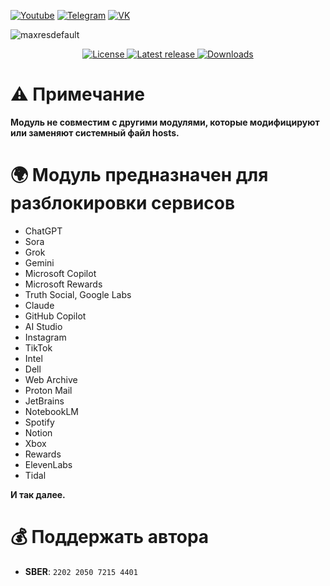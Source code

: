 [![Youtube](https://user-images.githubusercontent.com/64781822/185656066-cdb875f1-ade6-4499-ae50-79a4f61fdc3e.png)](https://www.youtube.com/@avencores/) [![Telegram](https://user-images.githubusercontent.com/64781822/185657127-657c530b-3849-4931-ab91-63d6f0508330.png)](https://t.me/avencoresyt) [![VK](https://user-images.githubusercontent.com/64781822/185657778-21a240e2-da1f-4b72-b37e-447c9adebfcb.png)](https://vk.com/avencoresvk)

![maxresdefault](https://github.com/user-attachments/assets/59149c06-a25d-48c5-a0b0-7f17a7832e27)

<p align="center">
  <!-- Бейдж лицензии -->
  <a href="https://github.com/AvenCores/Unlock_AI_and_EN_Services_for_Russia/blob/main/LICENSE">
    <img src="https://img.shields.io/github/license/AvenCores/Unlock_AI_and_EN_Services_for_Russia?style=flat-square" alt="License"/>
  </a>
  <!-- Бейдж последнего релиза -->
  <a href="https://github.com/AvenCores/Unlock_AI_and_EN_Services_for_Russia/releases/latest">
    <img src="https://img.shields.io/github/v/release/AvenCores/Unlock_AI_and_EN_Services_for_Russia?style=flat-square" alt="Latest release"/>
  </a>
  <!-- Бейдж количества скачиваний -->
  <a href="https://github.com/AvenCores/Unlock_AI_and_EN_Services_for_Russia/releases">
    <img src="https://img.shields.io/github/downloads/AvenCores/Unlock_AI_and_EN_Services_for_Russia/total?style=flat-square" alt="Downloads"/>
  </a>
</p>

# ⚠ Примечание
**Модуль не совместим с другими модулями, которые модифицируют или заменяют системный файл hosts.**

# 🌍 Модуль предназначен для разблокировки сервисов
* ChatGPT
* Sora
* Grok
* Gemini
* Microsoft Copilot
* Microsoft Rewards
* Truth Social, Google Labs
* Claude
* GitHub Copilot
* AI Studio
* Instagram
* TikTok
* Intel
* Dell
* Web Archive
* Proton Mail
* JetBrains
* NotebookLM
* Spotify
* Notion
* Xbox
* Rewards
* ElevenLabs
* Tidal
  
**И так далее.**

# 💰 Поддержать автора
+ **SBER**: `2202 2050 7215 4401`
